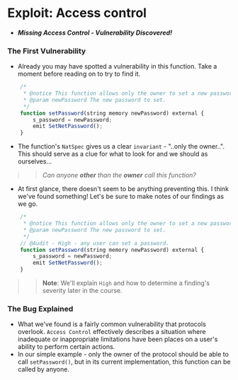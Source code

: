 # Exploit: Access control
- ***Missing Access Control - Vulnerability Discovered!***

### The First Vulnerability
- Already you may have spotted a vulnerability in this function. Take a moment before reading on to try to find it.

```js
    /*
     * @notice This function allows only the owner to set a new password.
     * @param newPassword The new password to set.
     */
    function setPassword(string memory newPassword) external {
        s_password = newPassword;
        emit SetNetPassword();
    }
```

- The function's `NatSpec` gives us a clear `invariant` - "..only the owner..". This should serve as a clue for what to look for and we should as ourselves...

>> _Can anyone_ _**other**_ _than the_ _**owner**_ _call this function?_

- At first glance, there doesn't seem to be anything preventing this. I think we've found something! Let's be sure to make notes of our findings as we go.

```js
    /*
     * @notice This function allows only the owner to set a new password.
     * @param newPassword The new password to set.
     */
    // @Audit - High - any user can set a password.
    function setPassword(string memory newPassword) external {
        s_password = newPassword;
        emit SetNetPassword();
    }
```

>> **Note**: We'll explain `High` and how to determine a finding's severity later in the course.

### The Bug Explained
- What we've found is a fairly common vulnerability that protocols overlook. `Access Control` effectively describes a situation where inadequate or inappropriate limitations have been places on a user's ability to perform certain actions.
- In our simple example - only the owner of the protocol should be able to call `setPassword()`, but in its current implementation, this function can be called by anyone.
